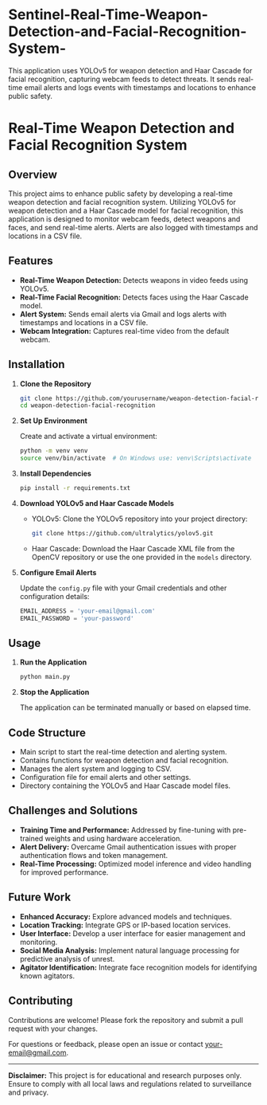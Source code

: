 # Sentinel-Real-Time-Weapon-Detection-and-Facial-Recognition-System-
This application uses YOLOv5 for weapon detection and Haar Cascade for facial recognition, capturing webcam feeds to detect threats. It sends real-time email alerts and logs events with timestamps and locations to enhance public safety.


# Real-Time Weapon Detection and Facial Recognition System

## Overview

This project aims to enhance public safety by developing a real-time weapon detection and facial recognition system. Utilizing YOLOv5 for weapon detection and a Haar Cascade model for facial recognition, this application is designed to monitor webcam feeds, detect weapons and faces, and send real-time alerts. Alerts are also logged with timestamps and locations in a CSV file.

## Features

- **Real-Time Weapon Detection:** Detects weapons in video feeds using YOLOv5.
- **Real-Time Facial Recognition:** Detects faces using the Haar Cascade model.
- **Alert System:** Sends email alerts via Gmail and logs alerts with timestamps and locations in a CSV file.
- **Webcam Integration:** Captures real-time video from the default webcam.

## Installation

1. **Clone the Repository**

    ```bash
    git clone https://github.com/yourusername/weapon-detection-facial-recognition.git
    cd weapon-detection-facial-recognition
    ```

2. **Set Up Environment**

    Create and activate a virtual environment:

    ```bash
    python -m venv venv
    source venv/bin/activate  # On Windows use: venv\Scripts\activate
    ```

3. **Install Dependencies**

    ```bash
    pip install -r requirements.txt
    ```

4. **Download YOLOv5 and Haar Cascade Models**

    - YOLOv5: Clone the YOLOv5 repository into your project directory:
    
      ```bash
      git clone https://github.com/ultralytics/yolov5.git
      ```

    - Haar Cascade: Download the Haar Cascade XML file from the OpenCV repository or use the one provided in the `models` directory.

5. **Configure Email Alerts**

    Update the `config.py` file with your Gmail credentials and other configuration details:

    ```python
    EMAIL_ADDRESS = 'your-email@gmail.com'
    EMAIL_PASSWORD = 'your-password'
    ```

## Usage

1. **Run the Application**

    ```bash
    python main.py
    ```

2. **Stop the Application**

    The application can be terminated manually or based on elapsed time.

## Code Structure

- Main script to start the real-time detection and alerting system.
- Contains functions for weapon detection and facial recognition.
- Manages the alert system and logging to CSV.
- Configuration file for email alerts and other settings.
- Directory containing the YOLOv5 and Haar Cascade model files.

## Challenges and Solutions

- **Training Time and Performance:** Addressed by fine-tuning with pre-trained weights and using hardware acceleration.
- **Alert Delivery:** Overcame Gmail authentication issues with proper authentication flows and token management.
- **Real-Time Processing:** Optimized model inference and video handling for improved performance.

## Future Work

- **Enhanced Accuracy:** Explore advanced models and techniques.
- **Location Tracking:** Integrate GPS or IP-based location services.
- **User Interface:** Develop a user interface for easier management and monitoring.
- **Social Media Analysis:** Implement natural language processing for predictive analysis of unrest.
- **Agitator Identification:** Integrate face recognition models for identifying known agitators.

## Contributing

Contributions are welcome! Please fork the repository and submit a pull request with your changes.



For questions or feedback, please open an issue or contact [your-email@gmail.com](mailto:your-email@gmail.com).

---

**Disclaimer:** This project is for educational and research purposes only. Ensure to comply with all local laws and regulations related to surveillance and privacy.

